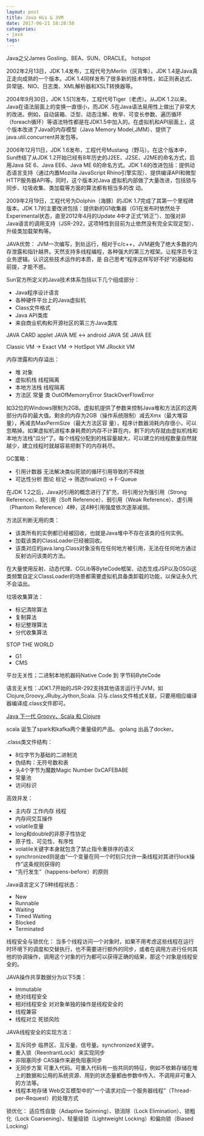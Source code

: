 ```yaml
---
layout: post
title: Java His & JVM
date: 2017-06-21 18:28:58
categories:
- java
tags:
---
```

Java之父James Gosling、BEA、SUN、ORACLE。
hotspot

2002年2月13日，JDK 1.4发布，工程代号为Merlin（灰背隼）。JDK 1.4是Java真正走向成熟的一个版本。JDK 1.4同样发布了很多新的技术特性，如正则表达式、异常链、NIO、日志类、XML解析器和XSLT转换器等。

2004年9月30日，JDK 1.5[1]发布，工程代号Tiger（老虎）。从JDK 1.2以来，Java在语法层面上的变换一直很小，而JDK .5在Java语法易用性上做出了非常大的改进。例如，自动装箱、泛型、动态注解、枚举、可变长参数、遍历循环（foreach循环）等语法特性都是在JDK1.5中加入的。在虚拟机和API层面上，这个版本改进了Java的内存模型（Java Memory Model,JMM）、提供了java.util.concurrent并发包等。

2006年12月11日，JDK 1.6发布，工程代号Mustang（野马）。在这个版本中，Sun终结了从JDK 1.2开始已经有8年历史的J2EE、J2SE、J2ME的命名方式，启用Java SE 6、Java EE6、Java ME 6的命名方式。JDK 1.6的改进包括：提供动态语言支持（通过内置Mozilla JavaScript Rhino引擎实现）、提供编译API和微型HTTP服务器API等。同时，这个版本对Java
虚拟机内部做了大量改进，包括锁与同步、垃圾收集、类加载等方面的算法都有相当多的改
动。

2009年2月19日，工程代号为Dolphin（海豚）的JDK 1.7完成了其第一个里程碑版本。JDK 1.7的主要改进包括：提供新的G1收集器（G1在发布时依然处于Experimental状态，直至2012年4月的Update 4中才正式“转正”）、加强对非Java语言的调用支持（JSR-292，这项特性到目前为止依然没有完全实现定型）、升级类加载架构等。

JAVA优势：
JVM一次编写，到处运行，相对于c/c++，JVM避免了绝大多数的内存泄露和指针越界。天然支持多线程编程，各种强大的第三方框架。让程序员专注业务逻辑。认识这些技术运作的本质，是
自己思考“程序这样写好不好”的基础和前提，才能不惑。

Sun官方所定义的Java技术体系包括以下几个组成部分：
- Java程序设计语言
- 各种硬件平台上的Java虚拟机
- Class文件格式
- Java API类库
- 来自商业机构和开源社区的第三方Java类库

JAVA CARD  applet
JAVA ME   <->   android
JAVA SE
JAVA EE

Classic VM -> Exact VM -> HotSpot VM  JRockit VM


内存泄露和内存溢出：
- 堆 对象 
- 虚拟机栈  线程隔离
- 本地方法栈  线程隔离
- 方法区 常量 类
OutOfMemorryError
StackOverFlowError

如32位的Windows限制为2GB。虚拟机提供了参数来控制Java堆和方法区的这两部分内存的最大值。剩余的内存为2GB（操作系统限制）减去Xmx（最大堆容量），再减去MaxPermSize（最大方法区容
量），程序计数器消耗内存很小，可以忽略掉。如果虚拟机进程本身耗费的内存不计算在内，剩下的内存就由虚拟机栈和本地方法栈“瓜分”了。每个线程分配到的栈容量越大，可以建立的线程数量自然就越少，建立线程时就越容易把剩下的内存耗尽。

GC策略：
- 引用计数器 无法解决类似死锁的循环引用导致的不释放
- 可达性分析 图论
  标记 -> 筛选finalize() -> F-Queue

在JDK 1.2之后，Java对引用的概念进行了扩充，将引用分为强引用（Strong Reference）、软引用（Soft Reference）、弱引用（Weak Reference）、虚引用（Phantom Reference）4种，这4种引用强度依次逐渐减弱。

方法区判断无用的类：
- 该类所有的实例都已经被回收，也就是Java堆中不存在该类的任何实例。
- 加载该类的ClassLoader已经被回收。
- 该类对应的java.lang.Class对象没有在任何地方被引用，无法在任何地方通过反射访问该类的方法。

在大量使用反射、动态代理、CGLib等ByteCode框架、动态生成JSP以及OSGi这类频繁自定义ClassLoader的场景都需要虚拟机具备类卸载的功能，以保证永久代不会溢出。

垃圾收集算法：
- 标记清除算法
- 复制算法
- 标记整理算法
- 分代收集算法

STOP THE WORLD
- G1
- CMS

平台无关性；二进制本地机器码Native Code 到 字节码ByteCode

语言无关性：JDK1.7开始的JSR-292支持其他语言运行于JVM，如Clojure,Groovy,JRuby,Jython,Scala. 只与.class文件格式关联，只要用相应编译器编译成.class文件即可。

[Java 下一代 Groovy、Scala 和 Clojure](https://www.ibm.com/developerworks/cn/java/j-jn1/)

scala 诞生了spark和kafka两个重量级的产品。
golang 出品了docker。

.class类文件结构：
- 8位字节为基础的二进制流
- 伪结构：无符号数和表
- 头4个字节为魔数Magic Number    0xCAFEBABE
- 常量池
- 访问标识


高效并发：
- 主内存 工作内存 线程
- 内存间交互操作
- volatile变量
- long和double的非原子性协定
- 原子性、可见性、有序性
- volatile关键字本身就包含了禁止指令重排序的语义
- synchronized则是由“一个变量在同一个时刻只允许一条线程对其进行lock操作”这条规则获得的
- “先行发生”（happens-before）的原则

Java语言定义了5种线程状态：
- New
- Runnable
- Waiting
- Timed Waiting
- Blocked
- Terminated

线程安全与锁优化：
当多个线程访问一个对象时，如果不用考虑这些线程在运行时环境下的调度和交替执行，也不需要进行额外的同步，或者在调用方进行任何其他的协调操作，调用这个对象的行为都可以获得正确的结果，那这个对象是线程安全的。

JAVA操作共享数据分为以下5类：
- Immutable
- 绝对线程安全
- 相对线程安全 对对象单独的操作是线程安全的
- 线程兼容
- 线程对立 死锁风险

JAVA线程安全的实现方法：
- 互斥同步 临界区、互斥量、信号量。synchronized关键字。
- 重入锁（ReentrantLock）来实现同步
- 非阻塞同步 CAS操作来避免阻塞同步
- 无同步方案 可重入代码。可重入代码有一些共同的特征，例如不依赖存储在堆上的数据和公用的系统资源、用到的状态量都由参数中传入、不调用非可重入的方法等。
- 线程本地存储 Web交互模型中的“一个请求对应一个服务器线程”（Thread-per-Request）的处理方式

锁优化：
适应性自旋（Adaptive Spinning）、锁消除（Lock Elimination）、锁粗化（Lock Coarsening）、轻量级锁（Lightweight Locking）和偏向锁（Biased Locking）